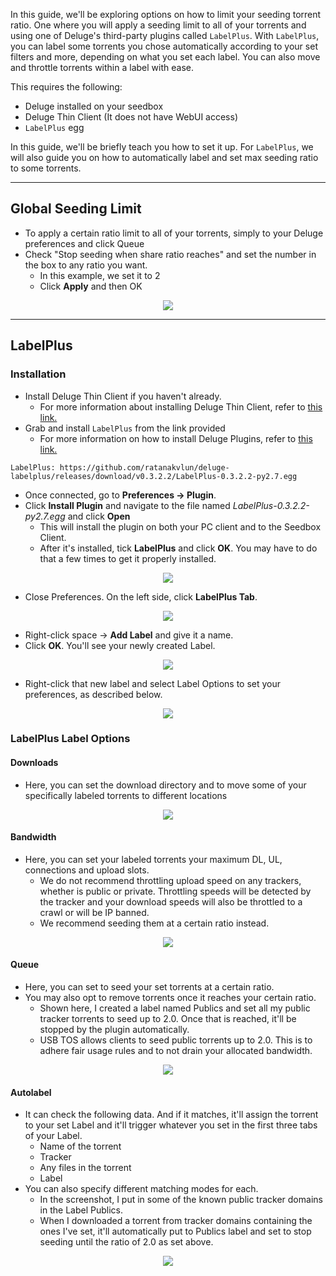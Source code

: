 In this guide, we'll be exploring options on how to limit your seeding torrent ratio. One where you will apply a seeding limit to all of your torrents and using one of Deluge's third-party plugins called `LabelPlus`. With `LabelPlus`, you can label some torrents you chose automatically according to your set filters and more, depending on what you set each label. You can also move and throttle torrents within a label with ease.

This requires the following:

* Deluge installed on your seedbox
* Deluge Thin Client (It does not have WebUI access)
* `LabelPlus` egg

In this guide, we'll be briefly teach you how to set it up. For `LabelPlus`, we will also guide you on how to automatically label and set max seeding ratio to some torrents.

***

## Global Seeding Limit

* To apply a certain ratio limit to all of your torrents, simply to your Deluge preferences and click Queue
* Check "Stop seeding when share ratio reaches" and set the number in the box to any ratio you want.
  * In this example, we set it to 2
  * Click **Apply** and then OK

<p align="center">
<img src="https://docs.usbx.me/uploads/images/gallery/2020-03/deluge-seed.png">
</p>

***

## LabelPlus
### Installation

* Install Deluge Thin Client if you haven't already.
  * For more information about installing Deluge Thin Client, refer to [this link.](https://docs.usbx.me/books/deluge/page/setting-up-deluge-thin-client)
* Grab and install `LabelPlus` from the link provided
  * For more information on how to install Deluge Plugins, refer to [this link.](https://docs.usbx.me/books/deluge/page/installing-deluge-plugins)

```
LabelPlus: https://github.com/ratanakvlun/deluge-labelplus/releases/download/v0.3.2.2/LabelPlus-0.3.2.2-py2.7.egg
```

* Once connected, go to **Preferences -> Plugin**.
* Click **Install Plugin** and navigate to the file named *LabelPlus-0.3.2.2-py2.7.egg* and click **Open**
  * This will install the plugin on both your PC client and to the Seedbox Client.
  * After it's installed, tick **LabelPlus** and click **OK**. You may have to do that a few times to get it properly installed.

<p align="center">
<img src="https://docs.usbx.me/uploads/images/gallery/2019-11/image2019-8-30_21-3-23%5B1%5D.png">
</p>

* Close Preferences. On the left side, click **LabelPlus Tab**.

<p align="center">
<img src="https://docs.usbx.me/uploads/images/gallery/2019-11/image2019-8-30_21-4-27%5B1%5D.png">
</p>

* Right-click space → **Add Label** and give it a name.
* Click **OK**. You'll see your newly created Label.

<p align="center">
<img src="https://docs.usbx.me/uploads/images/gallery/2019-11/image2019-8-30_21-5-11%5B1%5D.png">
</p>

* Right-click that new label and select Label Options to set your preferences, as described below.

<p align="center">
<img src="https://docs.usbx.me/uploads/images/gallery/2019-11/image2019-8-30_21-7-0%5B1%5D.png">
</p>

### LabelPlus Label Options
#### Downloads

* Here, you can set the download directory and to move some of your specifically labeled torrents to different locations

<p align="center">
<img src="https://docs.usbx.me/uploads/images/gallery/2019-11/image2019-8-30_21-8-3%5B1%5D.png">
</p>

#### Bandwidth

* Here, you can set your labeled torrents your maximum DL, UL, connections and upload slots.
  * We do not recommend throttling upload speed on any trackers, whether is public or private. Throttling speeds will be detected by the tracker and your download speeds will also be throttled to a crawl or will be IP banned.
  * We recommend seeding them at a certain ratio instead.

<p align="center">
<img src="https://docs.usbx.me/uploads/images/gallery/2019-11/image2019-8-30_21-8-34%5B1%5D.png">
</p>

#### Queue

* Here, you can set to seed your set torrents at a certain ratio.
* You may also opt to remove torrents once it reaches your certain ratio.
  * Shown here, I created a label named Publics and set all my public tracker torrents to seed up to 2.0. Once that is reached, it'll be stopped by the plugin automatically.
  * USB TOS allows clients to seed public torrents up to 2.0. This is to adhere fair usage rules and to not drain your allocated bandwidth.

<p align="center">
<img src="https://docs.usbx.me/uploads/images/gallery/2019-11/image2019-8-26_17-21-16%5B1%5D.png">
</p>

#### Autolabel

* It can check the following data. And if it matches, it'll assign the torrent to your set Label and it'll trigger whatever you set in the first three tabs of your Label.
  * Name of the torrent
  * Tracker
  * Any files in the torrent
  * Label
* You can also specify different matching modes for each.
  * In the screenshot, I put in some of the known public tracker domains in the Label Publics.
  * When I downloaded a torrent from tracker domains containing the ones I've set, it'll automatically put to Publics label and set to stop seeding until the ratio of 2.0 as set above.

<p align="center">
<img src="https://docs.usbx.me/uploads/images/gallery/2019-11/image2019-8-26_17-21-56%5B1%5D.png">
</p>